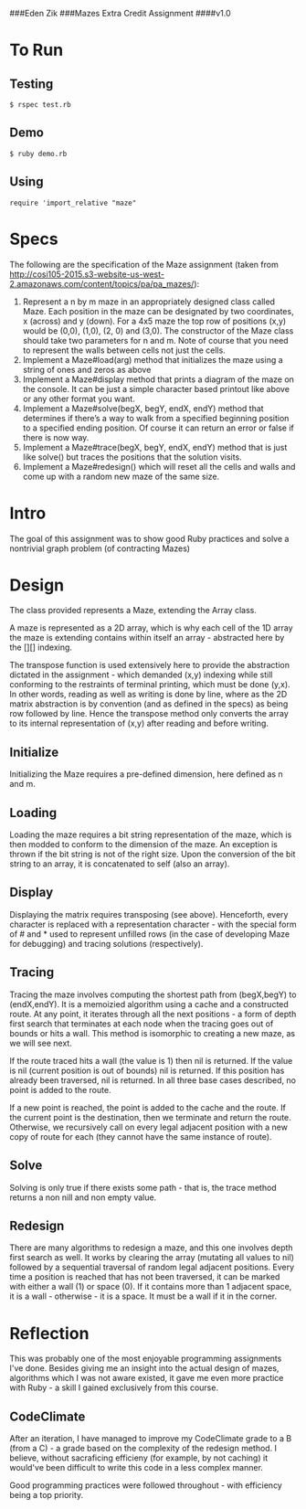 ###Eden Zik
###Mazes Extra Credit Assignment
####v1.0

To Run
=======

Testing
-------
`$ rspec test.rb`

Demo
-------
`$ ruby demo.rb`

Using
-------
`require 'import_relative "maze"`


Specs
=========
The following are the specification of the Maze assignment (taken from http://cosi105-2015.s3-website-us-west-2.amazonaws.com/content/topics/pa/pa_mazes/):

1. Represent a n by m maze in an appropriately designed class called Maze. Each position in the maze can be designated by two coordinates, x (across) and y (down). For a 4x5 maze the top row of positions (x,y) would be (0,0), (1,0), (2, 0) and (3,0). The constructor of the Maze class should take two parameters for n and m. Note of course that you need to represent the walls between cells not just the cells.
2. Implement a Maze#load(arg) method that initializes the maze using a string of ones and zeros as above
3. Implement a Maze#display method that prints a diagram of the maze on the console. It can be just a simple character based printout like above or any other format you want.
4. Implement a Maze#solve(begX, begY, endX, endY) method that determines if there’s a way to walk from a specified beginning position to a specified ending position. Of course it can return an error or false if there is now way.
5. Implement a Maze#trace(begX, begY, endX, endY) method that is just like solve() but traces the positions that the solution visits.
6. Implement a Maze#redesign() which will reset all the cells and walls and come up with a random new maze of the same size.

Intro
=====

The goal of this assignment was to show good Ruby practices and solve a nontrivial graph problem (of contracting Mazes)

Design
======

The class provided represents a Maze, extending the Array class.

A maze is represented as a 2D array, which is why each cell of the 1D array the maze is extending contains within itself an array - abstracted here by the [][] indexing.

The transpose function is used extensively here to provide the abstraction dictated in the assignment - which demanded (x,y) indexing while still conforming to the restraints of terminal printing, which must be done (y,x). In other words, reading as well as writing is done by line, where as the 2D matrix abstraction is by convention (and as defined in the specs) as being row followed by line. Hence the transpose method only converts the array to its internal representation of (x,y) after reading and before writing. 

Initialize
---------

Initializing the Maze requires a pre-defined dimension, here defined as n and m.

Loading
------

Loading the maze requires a bit string representation of the maze, which is then modded to conform to the dimension of the maze. An exception is thrown if the bit string is not of the right size. Upon the conversion of the bit string to an array, it is concatenated to self (also an array).

Display
------

Displaying the matrix requires transposing (see above). Henceforth, every character is replaced with a representation character - with the special form of # and * used to represent unfilled rows (in the case of developing Maze for debugging) and tracing solutions (respectively).

Tracing
------

Tracing the maze involves computing the shortest path from (begX,begY) to (endX,endY). It is a memoizied algorithm using a cache and a constructed route. At any point, it iterates through all the next positions - a form of depth first search that terminates at each node when the tracing goes out of bounds or hits a wall. This method is isomorphic to creating a new maze, as we will see next.

If the route traced hits a wall (the value is 1) then nil is returned. If the value is nil (current position is out of bounds) nil is returned. If this position has already been traversed, nil is returned. In all three base cases described, no point is added to the route.

If a new point is reached, the point is added to the cache and the route. If the current point is the destination, then we terminate and return the route. Otherwise, we recursively call on every legal adjacent position with a new copy of route for each (they cannot have the same instance of route).

Solve
-----
Solving is only true if there exists some path - that is, the trace method returns a non nill and non empty value.

Redesign
------

There are many algorithms to redesign a maze, and this one involves depth first search as well. It works by clearing the array (mutating all values to nil) followed by a sequential traversal of random legal adjacent positions. Every time a position is reached that has not been traversed, it can be marked with either a wall (1) or space (0). If it contains more than 1 adjacent space, it is a wall - otherwise - it is a space. It must be a wall if it in the corner.

Reflection
=======

This was probably one of the most enjoyable programming assignments I've done. Besides giving me an insight into the actual design of mazes, algorithms which I was not aware existed, it gave me even more practice with Ruby - a skill I gained exclusively from this course.

CodeClimate
--------
After an iteration, I have managed to improve my CodeClimate grade to a B (from a C) - a grade based on the complexity of the redesign method. I believe, without sacraficing efficieny (for example, by not caching) it would've been difficult to write this code in a less complex manner. 

Good programming practices were followed throughout - with efficiency being a top priority.
